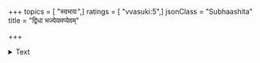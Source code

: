 +++
topics = [ "स्वभावः",]
ratings = [ "vvasuki:5",]
jsonClass = "Subhaashita"
title = "द्विधा भज्येयमप्येवम्"

+++

<details><summary>Text</summary>

द्विधा भज्येयमप्येवं न नमेयं तु कस्य चित्।  
एष मे सहजो दोषः स्वभावो दुरतिक्रमः॥
</details>
